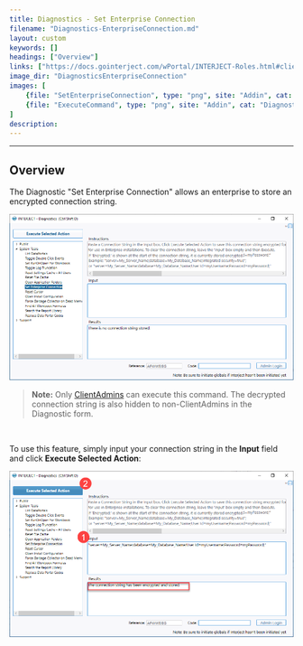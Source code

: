 ```yaml
---
title: Diagnostics - Set Enterprise Connection
filename: "Diagnostics-EnterpriseConnection.md"
layout: custom
keywords: []
headings: ["Overview"]
links: ["https://docs.gointerject.com/wPortal/INTERJECT-Roles.html#clientadmin-role"]
image_dir: "DiagnosticsEnterpriseConnection"
images: [
	{file: "SetEnterpriseConnection", type: "png", site: "Addin", cat: "Diagnostics", sub: "Set Enterprise Connection", report: "", ribbon: "", config: ""},
	{file: "ExecuteCommand", type: "png", site: "Addin", cat: "Diagnostics", sub: "Set Enterprise Connection", report: "", ribbon: "", config: ""}
]
description: 
---
```

* * *

## Overview

The Diagnostic "Set Enterprise Connection" allows an enterprise to store an encrypted connection string.

![](/images/DiagnosticsEnterpriseConnection/SetEnterpriseConnection.png)
<br>

<blockquote class=highlight_note>
<b>Note:</b> Only <a href="https://docs.gointerject.com/wPortal/INTERJECT-Roles.html#clientadmin-role">ClientAdmins</a> can execute this command. The decrypted connection string is also hidden to non-ClientAdmins in the Diagnostic form.
</blockquote>
<br>

To use this feature, simply input your connection string in the **Input** field and click **Execute Selected Action**:

![](/images/DiagnosticsEnterpriseConnection/ExecuteCommand.png)
<br>
